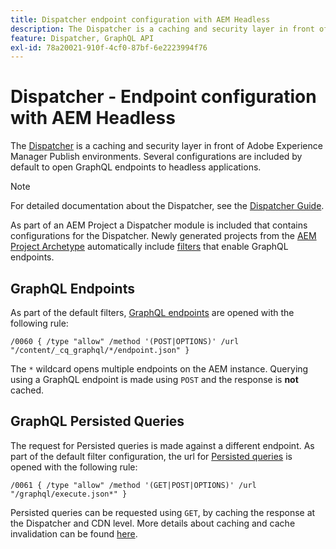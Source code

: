 ```yaml
---
title: Dispatcher endpoint configuration with AEM Headless
description: The Dispatcher is a caching and security layer in front of Adobe Experience Manager Publish environments. Several configurations are used to open GraphQL endpoints to headless applications.
feature: Dispatcher, GraphQL API
exl-id: 78a20021-910f-4cf0-87bf-6e2223994f76
---
```


# Dispatcher - Endpoint configuration with AEM Headless

The [Dispatcher](https://experienceleague.adobe.com/docs/experience-manager-dispatcher/using/dispatcher.html) is a caching and security layer in front of Adobe Experience Manager Publish environments. Several configurations are included by default to open GraphQL endpoints to headless applications.

>[!NOTE]
>
>For detailed documentation about the Dispatcher, see the [Dispatcher Guide](https://experienceleague.adobe.com/docs/experience-manager-dispatcher/using/dispatcher.html).

As part of an AEM Project a Dispatcher module is included that contains configurations for the Dispatcher. Newly generated projects from the [AEM Project Archetype](https://github.com/adobe/aem-project-archetype) automatically include [filters](https://experienceleague.adobe.com/docs/experience-manager-dispatcher/using/configuring/dispatcher-configuration.html?#defining-a-filter) that enable GraphQL endpoints.

## GraphQL Endpoints

As part of the default filters, [GraphQL endpoints](/help/headless/graphql-api/graphql-endpoint.md) are opened with the following rule:

```
/0060 { /type "allow" /method '(POST|OPTIONS)' /url "/content/_cq_graphql/*/endpoint.json" }
```

The `*` wildcard opens multiple endpoints on the AEM instance. Querying using a GraphQL endpoint is made using `POST` and the response is **not** cached.

## GraphQL Persisted Queries

The request for Persisted queries is made against a different endpoint. As part of the default filter configuration, the url for [Persisted queries](/help/headless/graphql-api/persisted-queries.md) is opened with the following rule:

```
/0061 { /type "allow" /method '(GET|POST|OPTIONS)' /url "/graphql/execute.json*" }
```

Persisted queries can be requested using `GET`, by caching the response at the Dispatcher and CDN level. More details about caching and cache invalidation can be found [here](/help/implementing/dispatcher/caching.md).

